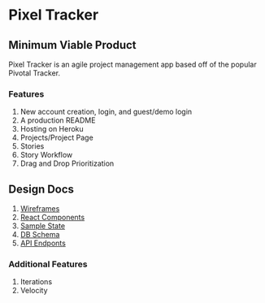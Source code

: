 # Pixel Tracker

<Heroku link goes here>

## Minimum Viable Product

Pixel Tracker is an agile project management app based off of the popular
Pivotal Tracker.

### Features
1. New account creation, login, and guest/demo login
2. A production README
3. Hosting on Heroku
4. Projects/Project Page
5. Stories
6. Story Workflow
7. Drag and Drop Prioritization


## Design Docs
1. [Wireframes](/wireframes)
2. [React Components](/component-hierarchy.md)
3. [Sample State](/sample-state.md)
4. [DB Schema](/schema.md)
5. [API Endponts](/api-endpoints.md)

### Additional Features
1. Iterations
2. Velocity
